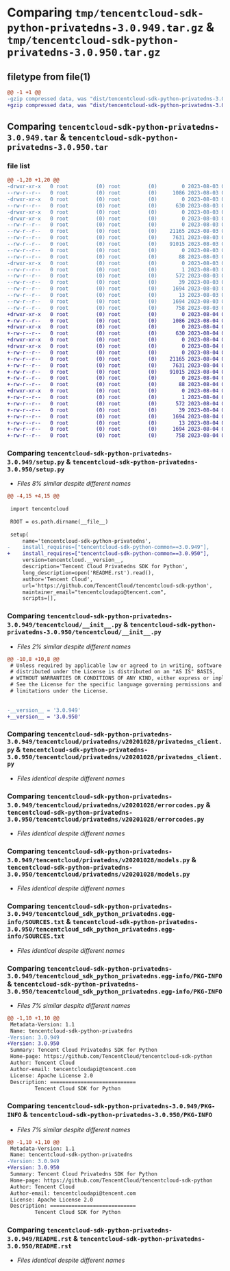 # Comparing `tmp/tencentcloud-sdk-python-privatedns-3.0.949.tar.gz` & `tmp/tencentcloud-sdk-python-privatedns-3.0.950.tar.gz`

## filetype from file(1)

```diff
@@ -1 +1 @@
-gzip compressed data, was "dist/tencentcloud-sdk-python-privatedns-3.0.949.tar", last modified: Thu Aug  3 00:31:29 2023, max compression
+gzip compressed data, was "dist/tencentcloud-sdk-python-privatedns-3.0.950.tar", last modified: Fri Aug  4 00:32:21 2023, max compression
```

## Comparing `tencentcloud-sdk-python-privatedns-3.0.949.tar` & `tencentcloud-sdk-python-privatedns-3.0.950.tar`

### file list

```diff
@@ -1,20 +1,20 @@
-drwxr-xr-x   0 root         (0) root         (0)        0 2023-08-03 00:31:29.000000 tencentcloud-sdk-python-privatedns-3.0.949/
--rw-r--r--   0 root         (0) root         (0)     1086 2023-08-03 00:31:29.000000 tencentcloud-sdk-python-privatedns-3.0.949/setup.py
-drwxr-xr-x   0 root         (0) root         (0)        0 2023-08-03 00:31:29.000000 tencentcloud-sdk-python-privatedns-3.0.949/tencentcloud/
--rw-r--r--   0 root         (0) root         (0)      630 2023-08-03 00:31:29.000000 tencentcloud-sdk-python-privatedns-3.0.949/tencentcloud/__init__.py
-drwxr-xr-x   0 root         (0) root         (0)        0 2023-08-03 00:31:29.000000 tencentcloud-sdk-python-privatedns-3.0.949/tencentcloud/privatedns/
-drwxr-xr-x   0 root         (0) root         (0)        0 2023-08-03 00:31:29.000000 tencentcloud-sdk-python-privatedns-3.0.949/tencentcloud/privatedns/v20201028/
--rw-r--r--   0 root         (0) root         (0)        0 2023-08-03 00:31:29.000000 tencentcloud-sdk-python-privatedns-3.0.949/tencentcloud/privatedns/v20201028/__init__.py
--rw-r--r--   0 root         (0) root         (0)    21165 2023-08-03 00:31:29.000000 tencentcloud-sdk-python-privatedns-3.0.949/tencentcloud/privatedns/v20201028/privatedns_client.py
--rw-r--r--   0 root         (0) root         (0)     7631 2023-08-03 00:31:29.000000 tencentcloud-sdk-python-privatedns-3.0.949/tencentcloud/privatedns/v20201028/errorcodes.py
--rw-r--r--   0 root         (0) root         (0)    91015 2023-08-03 00:31:29.000000 tencentcloud-sdk-python-privatedns-3.0.949/tencentcloud/privatedns/v20201028/models.py
--rw-r--r--   0 root         (0) root         (0)        0 2023-08-03 00:31:29.000000 tencentcloud-sdk-python-privatedns-3.0.949/tencentcloud/privatedns/__init__.py
--rw-r--r--   0 root         (0) root         (0)       88 2023-08-03 00:31:29.000000 tencentcloud-sdk-python-privatedns-3.0.949/setup.cfg
-drwxr-xr-x   0 root         (0) root         (0)        0 2023-08-03 00:31:29.000000 tencentcloud-sdk-python-privatedns-3.0.949/tencentcloud_sdk_python_privatedns.egg-info/
--rw-r--r--   0 root         (0) root         (0)        1 2023-08-03 00:31:29.000000 tencentcloud-sdk-python-privatedns-3.0.949/tencentcloud_sdk_python_privatedns.egg-info/dependency_links.txt
--rw-r--r--   0 root         (0) root         (0)      572 2023-08-03 00:31:29.000000 tencentcloud-sdk-python-privatedns-3.0.949/tencentcloud_sdk_python_privatedns.egg-info/SOURCES.txt
--rw-r--r--   0 root         (0) root         (0)       39 2023-08-03 00:31:29.000000 tencentcloud-sdk-python-privatedns-3.0.949/tencentcloud_sdk_python_privatedns.egg-info/requires.txt
--rw-r--r--   0 root         (0) root         (0)     1694 2023-08-03 00:31:29.000000 tencentcloud-sdk-python-privatedns-3.0.949/tencentcloud_sdk_python_privatedns.egg-info/PKG-INFO
--rw-r--r--   0 root         (0) root         (0)       13 2023-08-03 00:31:29.000000 tencentcloud-sdk-python-privatedns-3.0.949/tencentcloud_sdk_python_privatedns.egg-info/top_level.txt
--rw-r--r--   0 root         (0) root         (0)     1694 2023-08-03 00:31:29.000000 tencentcloud-sdk-python-privatedns-3.0.949/PKG-INFO
--rw-r--r--   0 root         (0) root         (0)      758 2023-08-03 00:31:29.000000 tencentcloud-sdk-python-privatedns-3.0.949/README.rst
+drwxr-xr-x   0 root         (0) root         (0)        0 2023-08-04 00:32:21.000000 tencentcloud-sdk-python-privatedns-3.0.950/
+-rw-r--r--   0 root         (0) root         (0)     1086 2023-08-04 00:32:21.000000 tencentcloud-sdk-python-privatedns-3.0.950/setup.py
+drwxr-xr-x   0 root         (0) root         (0)        0 2023-08-04 00:32:21.000000 tencentcloud-sdk-python-privatedns-3.0.950/tencentcloud/
+-rw-r--r--   0 root         (0) root         (0)      630 2023-08-04 00:32:21.000000 tencentcloud-sdk-python-privatedns-3.0.950/tencentcloud/__init__.py
+drwxr-xr-x   0 root         (0) root         (0)        0 2023-08-04 00:32:21.000000 tencentcloud-sdk-python-privatedns-3.0.950/tencentcloud/privatedns/
+drwxr-xr-x   0 root         (0) root         (0)        0 2023-08-04 00:32:21.000000 tencentcloud-sdk-python-privatedns-3.0.950/tencentcloud/privatedns/v20201028/
+-rw-r--r--   0 root         (0) root         (0)        0 2023-08-04 00:32:21.000000 tencentcloud-sdk-python-privatedns-3.0.950/tencentcloud/privatedns/v20201028/__init__.py
+-rw-r--r--   0 root         (0) root         (0)    21165 2023-08-04 00:32:21.000000 tencentcloud-sdk-python-privatedns-3.0.950/tencentcloud/privatedns/v20201028/privatedns_client.py
+-rw-r--r--   0 root         (0) root         (0)     7631 2023-08-04 00:32:21.000000 tencentcloud-sdk-python-privatedns-3.0.950/tencentcloud/privatedns/v20201028/errorcodes.py
+-rw-r--r--   0 root         (0) root         (0)    91015 2023-08-04 00:32:21.000000 tencentcloud-sdk-python-privatedns-3.0.950/tencentcloud/privatedns/v20201028/models.py
+-rw-r--r--   0 root         (0) root         (0)        0 2023-08-04 00:32:21.000000 tencentcloud-sdk-python-privatedns-3.0.950/tencentcloud/privatedns/__init__.py
+-rw-r--r--   0 root         (0) root         (0)       88 2023-08-04 00:32:21.000000 tencentcloud-sdk-python-privatedns-3.0.950/setup.cfg
+drwxr-xr-x   0 root         (0) root         (0)        0 2023-08-04 00:32:21.000000 tencentcloud-sdk-python-privatedns-3.0.950/tencentcloud_sdk_python_privatedns.egg-info/
+-rw-r--r--   0 root         (0) root         (0)        1 2023-08-04 00:32:21.000000 tencentcloud-sdk-python-privatedns-3.0.950/tencentcloud_sdk_python_privatedns.egg-info/dependency_links.txt
+-rw-r--r--   0 root         (0) root         (0)      572 2023-08-04 00:32:21.000000 tencentcloud-sdk-python-privatedns-3.0.950/tencentcloud_sdk_python_privatedns.egg-info/SOURCES.txt
+-rw-r--r--   0 root         (0) root         (0)       39 2023-08-04 00:32:21.000000 tencentcloud-sdk-python-privatedns-3.0.950/tencentcloud_sdk_python_privatedns.egg-info/requires.txt
+-rw-r--r--   0 root         (0) root         (0)     1694 2023-08-04 00:32:21.000000 tencentcloud-sdk-python-privatedns-3.0.950/tencentcloud_sdk_python_privatedns.egg-info/PKG-INFO
+-rw-r--r--   0 root         (0) root         (0)       13 2023-08-04 00:32:21.000000 tencentcloud-sdk-python-privatedns-3.0.950/tencentcloud_sdk_python_privatedns.egg-info/top_level.txt
+-rw-r--r--   0 root         (0) root         (0)     1694 2023-08-04 00:32:21.000000 tencentcloud-sdk-python-privatedns-3.0.950/PKG-INFO
+-rw-r--r--   0 root         (0) root         (0)      758 2023-08-04 00:32:21.000000 tencentcloud-sdk-python-privatedns-3.0.950/README.rst
```

### Comparing `tencentcloud-sdk-python-privatedns-3.0.949/setup.py` & `tencentcloud-sdk-python-privatedns-3.0.950/setup.py`

 * *Files 8% similar despite different names*

```diff
@@ -4,15 +4,15 @@
 
 import tencentcloud
 
 ROOT = os.path.dirname(__file__)
 
 setup(
     name='tencentcloud-sdk-python-privatedns',
-    install_requires=["tencentcloud-sdk-python-common==3.0.949"],
+    install_requires=["tencentcloud-sdk-python-common==3.0.950"],
     version=tencentcloud.__version__,
     description='Tencent Cloud Privatedns SDK for Python',
     long_description=open('README.rst').read(),
     author='Tencent Cloud',
     url='https://github.com/TencentCloud/tencentcloud-sdk-python',
     maintainer_email="tencentcloudapi@tencent.com",
     scripts=[],
```

### Comparing `tencentcloud-sdk-python-privatedns-3.0.949/tencentcloud/__init__.py` & `tencentcloud-sdk-python-privatedns-3.0.950/tencentcloud/__init__.py`

 * *Files 2% similar despite different names*

```diff
@@ -10,8 +10,8 @@
 # Unless required by applicable law or agreed to in writing, software
 # distributed under the License is distributed on an "AS IS" BASIS,
 # WITHOUT WARRANTIES OR CONDITIONS OF ANY KIND, either express or implied.
 # See the License for the specific language governing permissions and
 # limitations under the License.
 
 
-__version__ = '3.0.949'
+__version__ = '3.0.950'
```

### Comparing `tencentcloud-sdk-python-privatedns-3.0.949/tencentcloud/privatedns/v20201028/privatedns_client.py` & `tencentcloud-sdk-python-privatedns-3.0.950/tencentcloud/privatedns/v20201028/privatedns_client.py`

 * *Files identical despite different names*

### Comparing `tencentcloud-sdk-python-privatedns-3.0.949/tencentcloud/privatedns/v20201028/errorcodes.py` & `tencentcloud-sdk-python-privatedns-3.0.950/tencentcloud/privatedns/v20201028/errorcodes.py`

 * *Files identical despite different names*

### Comparing `tencentcloud-sdk-python-privatedns-3.0.949/tencentcloud/privatedns/v20201028/models.py` & `tencentcloud-sdk-python-privatedns-3.0.950/tencentcloud/privatedns/v20201028/models.py`

 * *Files identical despite different names*

### Comparing `tencentcloud-sdk-python-privatedns-3.0.949/tencentcloud_sdk_python_privatedns.egg-info/SOURCES.txt` & `tencentcloud-sdk-python-privatedns-3.0.950/tencentcloud_sdk_python_privatedns.egg-info/SOURCES.txt`

 * *Files identical despite different names*

### Comparing `tencentcloud-sdk-python-privatedns-3.0.949/tencentcloud_sdk_python_privatedns.egg-info/PKG-INFO` & `tencentcloud-sdk-python-privatedns-3.0.950/tencentcloud_sdk_python_privatedns.egg-info/PKG-INFO`

 * *Files 7% similar despite different names*

```diff
@@ -1,10 +1,10 @@
 Metadata-Version: 1.1
 Name: tencentcloud-sdk-python-privatedns
-Version: 3.0.949
+Version: 3.0.950
 Summary: Tencent Cloud Privatedns SDK for Python
 Home-page: https://github.com/TencentCloud/tencentcloud-sdk-python
 Author: Tencent Cloud
 Author-email: tencentcloudapi@tencent.com
 License: Apache License 2.0
 Description: ============================
         Tencent Cloud SDK for Python
```

### Comparing `tencentcloud-sdk-python-privatedns-3.0.949/PKG-INFO` & `tencentcloud-sdk-python-privatedns-3.0.950/PKG-INFO`

 * *Files 7% similar despite different names*

```diff
@@ -1,10 +1,10 @@
 Metadata-Version: 1.1
 Name: tencentcloud-sdk-python-privatedns
-Version: 3.0.949
+Version: 3.0.950
 Summary: Tencent Cloud Privatedns SDK for Python
 Home-page: https://github.com/TencentCloud/tencentcloud-sdk-python
 Author: Tencent Cloud
 Author-email: tencentcloudapi@tencent.com
 License: Apache License 2.0
 Description: ============================
         Tencent Cloud SDK for Python
```

### Comparing `tencentcloud-sdk-python-privatedns-3.0.949/README.rst` & `tencentcloud-sdk-python-privatedns-3.0.950/README.rst`

 * *Files identical despite different names*


